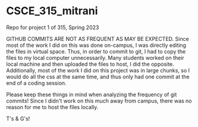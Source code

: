 # CSCE_315_mitrani

Repo for project 1 of 315, Spring 2023

GITHUB COMMITS ARE NOT AS FREQUENT AS MAY BE EXPECTED.
Since most of the work I did on this was done on-campus, I was directly editing the files in virtual space.
Thus, in order to commit to git, I had to copy the files to my local computer unnecessarily.
Many students worked on their local machine and then uploaded the files to host, I did the opposite.
Additionally, most of the work I did on this project was in large chunks, so I would do all the css at the same time, and thus only had one commit at the end of a coding session.

Please keep these things in mind when analyzing the frequency of git commits! Since I didn't work on this much away from campus, there was no reason for me to host the files locally.

T's & G's!
